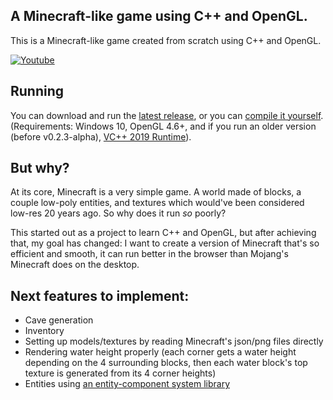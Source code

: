 ## A Minecraft-like game using C++ and OpenGL.

This is a Minecraft-like game created from scratch using C++ and OpenGL.

[![Youtube](https://img.youtube.com/vi/DtxxP2QCIko/0.jpg)](https://www.youtube.com/watch?v=DtxxP2QCIko)

## Running

You can download and run the [latest release](https://github.com/serg06/mc2/releases), or you can [compile it yourself](INSTRUCTIONS.md). (Requirements: Windows 10, OpenGL 4.6+, and if you run an older version (before v0.2.3-alpha), [VC++ 2019 Runtime](https://support.microsoft.com/en-ca/help/2977003/the-latest-supported-visual-c-downloads)).

## But why?

At its core, Minecraft is a very simple game. A world made of blocks, a couple low-poly entities, and textures which would've been considered low-res 20 years ago. So why does it run *so* poorly?

This started out as a project to learn C++ and OpenGL, but after achieving that, my goal has changed: I want to create a version of Minecraft that's so efficient and smooth, it can run better in the browser than Mojang's Minecraft does on the desktop.

## Next features to implement:

- Cave generation
- Inventory
- Setting up models/textures by reading Minecraft's json/png files directly
- Rendering water height properly (each corner gets a water height depending on the 4 surrounding blocks, then each water block's top texture is generated from its 4 corner heights)
- Entities using [an entity-component system library](https://github.com/skypjack/entt)
